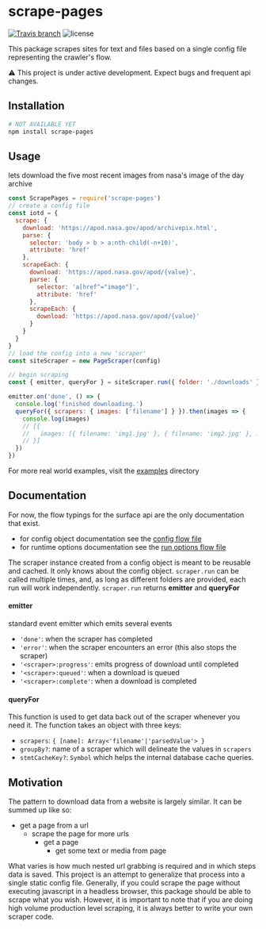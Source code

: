 # scrape-pages

[![Travis branch](https://img.shields.io/travis/andykais/scrape-pages/master.svg)](https://travis-ci.com/andykais/scrape-pages/branches)
![license](https://img.shields.io/github/license/andykais/scrape-pages.svg)

This package scrapes sites for text and files based on a single config file representing the crawler's flow.

:warning: This project is under active development. Expect bugs and frequent api changes.

## Installation

```bash
# NOT AVAILABLE YET
npm install scrape-pages
```

## Usage

lets download the five most recent images from nasa's image of the day archive

```javascript
const ScrapePages = require('scrape-pages')
// create a config file
const iotd = {
  scrape: {
    download: 'https://apod.nasa.gov/apod/archivepix.html',
    parse: {
      selector: 'body > b > a:nth-child(-n+10)',
      attribute: 'href'
    },
    scrapeEach: {
      download: 'https://apod.nasa.gov/apod/{value}',
      parse: {
        selector: 'a[href^="image"]',
        attribute: 'href'
      },
      scrapeEach: {
        download: 'https://apod.nasa.gov/apod/{value}'
      }
    }
  }
}
// load the config into a new 'scraper'
const siteScraper = new PageScraper(config)

// begin scraping
const { emitter, queryFor } = siteScraper.run({ folder: './downloads' })

emitter.on('done', () => {
  console.log('finished downloading.')
  queryFor({ scrapers: { images: ['filename'] } }).then(images => {
    console.log(images)
    // [{
    //   images: [{ filename: 'img1.jpg' }, { filename: 'img2.jpg' }, ...]
    // }]
  })
})
```

For more real world examples, visit the [examples](examples) directory

## Documentation

For now, the flow typings for the surface api are the only documentation that exist.

- for config object documentation see the [config flow file](src/configuration/type.js)
- for runtime options documentation see the [run options flow file](src/run-options/type.js)

The scraper instance created from a config object is meant to be reusable and cached. It only knows about the
config object. `scraper.run` can be called multiple times, and, as long as different folders are
provided, each run will work independently. `scraper.run` returns **emitter** and **queryFor**

#### emitter

standard event emitter which emits several events

- `'done'`: when the scraper has completed
- `'error'`: when the scraper encounters an error (this also stops the scraper)
- `'<scraper>:progress'`: emits progress of download until completed
- `'<scraper>:queued'`: when a download is queued
- `'<scraper>:complete'`: when a download is completed

#### queryFor

This function is used to get data back out of the scraper whenever you need it. The function takes an object
with three keys:

- `scrapers`: `{ [name]: Array<'filename'|'parsedValue'> }`
- `groupBy?`: name of a scraper which will delineate the values in `scrapers`
- `stmtCacheKey?`: `Symbol` which helps the internal database cache queries.

## Motivation

The pattern to download data from a website is largely similar. It can be summed up like so:

- get a page from a url
  - scrape the page for more urls
    - get a page
      - get some text or media from page

What varies is how much nested url grabbing is required and in which steps data is saved.
This project is an attempt to generalize that process into a single static config file.
Generally, if you could scrape the page without executing javascript in a headless browser,
this package should be able to scrape what you wish. However, it is important to note that if you are doing high volume production level scraping, it is always better to write
your own scraper code.
